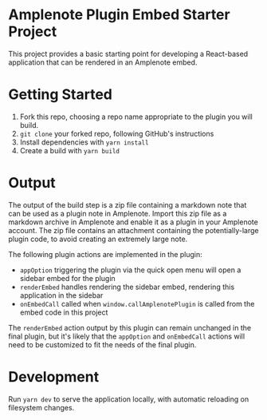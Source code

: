 # Amplenote Plugin Embed Starter Project

This project provides a basic starting point for developing a
React-based application that can be rendered in an Amplenote
embed.

# Getting Started

1. Fork this repo, choosing a repo name appropriate to the plugin you will build.
2. `git clone` your forked repo, following GitHub's instructions
3. Install dependencies with `yarn install`
4. Create a build with `yarn build`

# Output

The output of the build step is a zip file containing a markdown note
that can be used as a plugin note in Amplenote. Import this zip file
as a markdown archive in Amplenote and enable it as a plugin in your 
Amplenote account. The zip file contains an attachment containing
the potentially-large plugin code, to avoid creating an extremely
large note.

The following plugin actions are implemented in the plugin:

- `appOption` triggering the plugin via the quick open menu will open a sidebar embed for the plugin
- `renderEmbed` handles rendering the sidebar embed, rendering this application in the sidebar
- `onEmbedCall` called when `window.callAmplenotePlugin` is called from the embed code in this project

The `renderEmbed` action output by this plugin can remain unchanged in the final plugin, but it's likely that the
`appOption` and `onEmbedCall` actions will need to be customized to fit the needs of the final plugin.

# Development

Run `yarn dev` to serve the application locally, with automatic reloading on filesystem changes.
